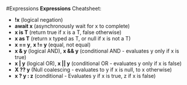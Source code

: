 #Expressions
__Expressions__ Cheatsheet:
- __!x__ (logical negation)
- __await x__ (asynchronously wait for x to complete)
- __x is T__ (return true if x is a T, false otherwise)
- __x as T__ (return x typed as T, or null if x is not a T)
- __x == y__, __x != y__ (equal, not equal)
- __x & y__ (logical AND), __x && y__ (conditional AND - evaluates y only if x is true)
- __x | y__ (logical OR), __x || y__ (conditional OR - evaluates y only if x is false)
- __X ?? y__ (Null coalescing - evaluates to y if x is null, to x otherwise)
- __x ? y : z__ (conditional - Evaluates y if x is true, z if x is false)
